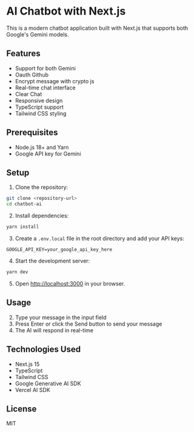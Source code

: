 # AI Chatbot with Next.js

This is a modern chatbot application built with Next.js that supports both Google's Gemini models.

## Features

- Support for both Gemini
- Oauth Github
- Encrypt message with crypto js
- Real-time chat interface
- Clear Chat
- Responsive design
- TypeScript support
- Tailwind CSS styling

## Prerequisites

- Node.js 18+ and Yarn
- Google API key for Gemini

## Setup

1. Clone the repository:

```bash
git clone <repository-url>
cd chatbot-ai
```

2. Install dependencies:

```bash
yarn install
```

3. Create a `.env.local` file in the root directory and add your API keys:

```
GOOGLE_API_KEY=your_google_api_key_here
```

4. Start the development server:

```bash
yarn dev
```

5. Open [http://localhost:3000](http://localhost:3000) in your browser.

## Usage

2. Type your message in the input field
3. Press Enter or click the Send button to send your message
4. The AI will respond in real-time

## Technologies Used

- Next.js 15
- TypeScript
- Tailwind CSS
- Google Generative AI SDK
- Vercel AI SDK

## License

MIT
